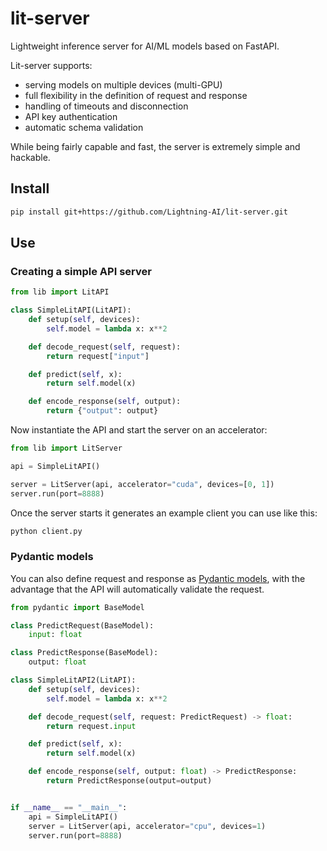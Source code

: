 # lit-server

Lightweight inference server for AI/ML models based on FastAPI.

Lit-server supports:

- serving models on multiple devices (multi-GPU)
- full flexibility in the definition of request and response
- handling of timeouts and disconnection
- API key authentication
- automatic schema validation

While being fairly capable and fast, the server is extremely simple and hackable.

## Install

```bash
pip install git+https://github.com/Lightning-AI/lit-server.git
```

## Use

### Creating a simple API server

```python
from lib import LitAPI

class SimpleLitAPI(LitAPI):
    def setup(self, devices):
        self.model = lambda x: x**2

    def decode_request(self, request):
        return request["input"]

    def predict(self, x):
        return self.model(x)

    def encode_response(self, output):
        return {"output": output}
```

Now instantiate the API and start the server on an accelerator:

```python
from lib import LitServer

api = SimpleLitAPI()

server = LitServer(api, accelerator="cuda", devices=[0, 1])
server.run(port=8888)
```

Once the server starts it generates an example client you can use like this:

```bash
python client.py
```

### Pydantic models

You can also define request and response as [Pydantic models](https://docs.pydantic.dev/latest/),
with the advantage that the API will automatically validate the request.

```python
from pydantic import BaseModel

class PredictRequest(BaseModel):
    input: float

class PredictResponse(BaseModel):
    output: float

class SimpleLitAPI2(LitAPI):
    def setup(self, devices):
        self.model = lambda x: x**2

    def decode_request(self, request: PredictRequest) -> float:
        return request.input

    def predict(self, x):
        return self.model(x)

    def encode_response(self, output: float) -> PredictResponse:
        return PredictResponse(output=output)


if __name__ == "__main__":
    api = SimpleLitAPI()
    server = LitServer(api, accelerator="cpu", devices=1)
    server.run(port=8888)
```
